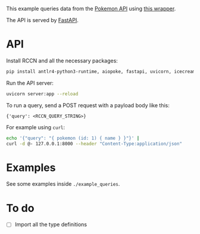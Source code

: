 This example queries data from the [Pokemon API](https://pokeapi.co/) using [this wrapper](https://github.com/beastmatser/aiopokeapi).

The API is served by [FastAPI](https://fastapi.tiangolo.com/).

# API

Install RCCN and all the necessary packages:

``` sh
pip install antlr4-python3-runtime, aiopoke, fastapi, uvicorn, icecream, pydantic
```

Run the API server:

``` sh
uvicorn server:app --reload
```

To run a query, send a POST request with a payload body like this:

```
{'query': <RCCN_QUERY_STRING>}
```

For example using `curl`:

``` sh
echo '{"query": "{ pokemon (id: 1) { name } }"}' |
curl -d @- 127.0.0.1:8000 --header "Content-Type:application/json"
```

# Examples

See some examples inside `./example_queries`.

# To do

- [ ] Import all the type definitions
